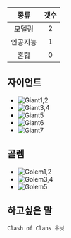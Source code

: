 |   종류  |  갯수  |
| :---:  | :---: |
| 모델링  | 2 |
| 인공지능 | 1 |
| 혼합 | 0 |
## 자이언트
* ![Giant1,2](http://i.imgur.com/yfELW45.png)
* ![Giant3,4](http://i.imgur.com/aabfVti.png)
* ![Giant5](http://i.imgur.com/J8et7Hg.png)
* ![Giant6](http://i.imgur.com/hSUqLiQ.png)
* ![Giant7](http://i.imgur.com/y2GQUpr.png)

## 골렘
* ![Golem1,2](http://i.imgur.com/xfn2bYw.png)
* ![Golem3,4](http://i.imgur.com/In54sgY.png)
* ![Golem5](http://i.imgur.com/2lwE4wd.png)

## 하고싶은 말

```
Clash of Clans 유닛
```
